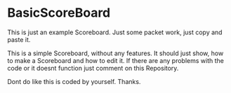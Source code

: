 # BasicScoreBoard
This is just an example Scoreboard. Just some packet work, just copy and paste it.

This is a simple Scoreboard, without any features. It should just show, how to make a Scoreboard and how to edit it.
If there are any problems with the code or it doesnt function just comment on this Repository.

Dont do like this is coded by yourself. Thanks.
